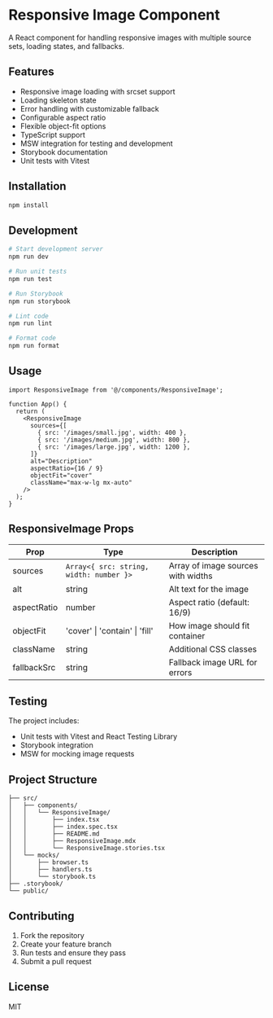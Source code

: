 # Responsive Image Component

A React component for handling responsive images with multiple source sets, loading states, and fallbacks.

## Features

- Responsive image loading with srcset support
- Loading skeleton state
- Error handling with customizable fallback
- Configurable aspect ratio
- Flexible object-fit options
- TypeScript support
- MSW integration for testing and development
- Storybook documentation
- Unit tests with Vitest

## Installation

```bash
npm install
```

## Development

```bash
# Start development server
npm run dev

# Run unit tests
npm run test

# Run Storybook
npm run storybook

# Lint code
npm run lint

# Format code
npm run format
```

## Usage

```tsx
import ResponsiveImage from '@/components/ResponsiveImage';

function App() {
  return (
    <ResponsiveImage
      sources={[
        { src: '/images/small.jpg', width: 400 },
        { src: '/images/medium.jpg', width: 800 },
        { src: '/images/large.jpg', width: 1200 },
      ]}
      alt="Description"
      aspectRatio={16 / 9}
      objectFit="cover"
      className="max-w-lg mx-auto"
    />
  );
}
```

## ResponsiveImage Props

| Prop        | Type                                    | Description                        |
|-------------|-----------------------------------------|------------------------------------|
| sources     | `Array<{ src: string, width: number }>` | Array of image sources with widths |
| alt         | string                                  | Alt text for the image             |
| aspectRatio | number                                  | Aspect ratio (default: 16/9)       |
| objectFit   | 'cover' \| 'contain' \| 'fill'          | How image should fit container     |
| className   | string                                  | Additional CSS classes             |
| fallbackSrc | string                                  | Fallback image URL for errors      |

## Testing

The project includes:

- Unit tests with Vitest and React Testing Library
- Storybook integration
- MSW for mocking image requests

## Project Structure

```
├── src/
│   ├── components/
│   │   └── ResponsiveImage/
│   │       ├── index.tsx
│   │       ├── index.spec.tsx
│   │       ├── README.md
│   │       ├── ResponsiveImage.mdx
│   │       └── ResponsiveImage.stories.tsx
│   └── mocks/
│       ├── browser.ts
│       ├── handlers.ts
│       └── storybook.ts
├── .storybook/
└── public/
```

## Contributing

1. Fork the repository
2. Create your feature branch
3. Run tests and ensure they pass
4. Submit a pull request

## License

MIT
